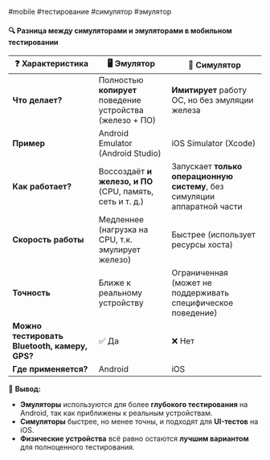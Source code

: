 #mobile #тестирование #симулятор #эмулятор

#### 🔍 Разница между **симуляторами** и **эмуляторами** в мобильном тестировании

|❓ Характеристика|🖥 **Эмулятор**|📱 **Симулятор**|
|---|---|---|
|**Что делает?**|Полностью **копирует** поведение устройства (железо + ПО)|**Имитирует** работу ОС, но без эмуляции железа|
|**Пример**|Android Emulator (Android Studio)|iOS Simulator (Xcode)|
|**Как работает?**|Воссоздаёт **и железо, и ПО** (CPU, память, сеть и т. д.)|Запускает **только операционную систему**, без симуляции аппаратной части|
|**Скорость работы**|Медленнее (нагрузка на CPU, т.к. эмулирует железо)|Быстрее (использует ресурсы хоста)|
|**Точность**|Ближе к реальному устройству|Ограниченная (может не поддерживать специфическое поведение)|
|**Можно тестировать Bluetooth, камеру, GPS?**|✅ Да|❌ Нет|
|**Где применяется?**|Android|iOS|

📌 **Вывод:**

- **Эмуляторы** используются для более **глубокого тестирования** на Android, так как приближены к реальным устройствам.
- **Симуляторы** быстрее, но менее точны, и подходят для **UI-тестов** на iOS.
- **Физические устройства** всё равно остаются **лучшим вариантом** для полноценного тестирования.